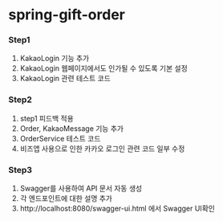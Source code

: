 # spring-gift-order

### Step1
1. KakaoLogin 기능 추가
2. KakaoLogin 웹페이지에서도 인가될 수 있도록 기본 설정
3. KakaoLogin 관련 테스트 코드

### Step2
1. step1 피드백 적용
2. Order, KakaoMessage 기능 추가
3. OrderService 테스트 코드
4. 비즈앱 사용으로 인한 카카오 로그인 관련 코드 일부 수정

### Step3
1. Swagger를 사용하여 API 문서 자동 생성
2. 각 엔드포인트에 대한 설명 추가
3. http://localhost:8080/swagger-ui.html 에서 Swagger UI확인